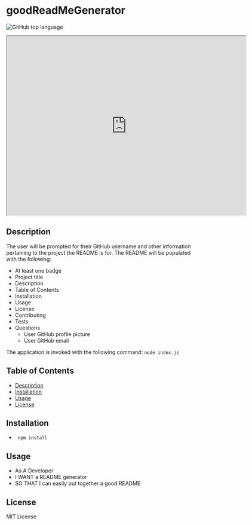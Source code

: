 # goodReadMeGenerator

 ![GitHub top language](https://img.shields.io/github/languages/top/AshleyLerma/goodReadMeGenerator)
 
 <div>
 <iframe src="https://drive.google.com/file/d/1zFAENnGZnY4rty2_623I6HzCgJBbMWGZ/preview" width="640" height="480"></iframe>
 </div>

## Description
 The user will be prompted for their GitHub username and other information pertaining to the project the README is for.
 The README will be populated with the following:

 + At least one badge
 + Project title
 + Description
 + Table of Contents
 + Installation
 + Usage
 + License
 + Contributing
 + Tests
 + Questions
   * User GitHub profile picture
   * User GitHub email
  
 The application is invoked with the following command:
 `node index.js`
 
## Table of Contents
 + [Description](#description)
 + [Installation](#installation)
 + [Usage](#usage)
 + [License](#license)

## Installation
 + ` npm install`

## Usage
  + As A Developer
  + I WANT a README generator
  + SO THAT I can easily put together a good README

## License
 MIT License

  
